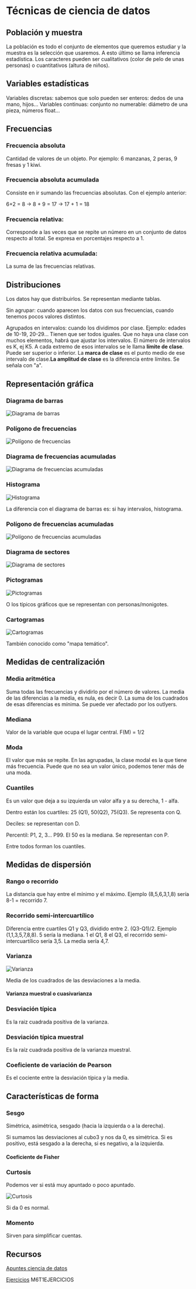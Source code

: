 # Técnicas de ciencia de datos

## Población y muestra

La población es todo el conjunto de elementos que queremos estudiar y la muestra es la selección que usaremos. A esto último se llama inferencia estadística.
Los caracteres pueden ser cualitativos (color de pelo de unas personas) o cuantitativos (altura de niños).

## Variables estadísticas

Variables discretas: sabemos que solo pueden ser enteros: dedos de una mano, hijos...
Variables continuas: conjunto no numerable: diámetro de una pieza, números float...

## Frecuencias

### Frecuencia absoluta

Cantidad de valores de un objeto. Por ejemplo: 6 manzanas, 2 peras, 9 fresas y 1 kiwi.

### Frecuencia absoluta acumulada

Consiste en ir sumando las frecuencias absolutas. Con el ejemplo anterior:

6+2 = 8 -> 8 + 9 = 17 -> 17 + 1 = 18

### Frecuencia relativa:

Corresponde a las veces que se repite un número en un conjunto de datos respecto al total. Se expresa en porcentajes respecto a 1.

### Frecuencia relativa acumulada:

La suma de las frecuencias relativas.

## Distribuciones

Los datos hay que distribuirlos. Se representan mediante tablas.

Sin agrupar: cuando aparecen los datos con sus frecuencias, cuando tenemos pocos valores distintos.

Agrupados en intervalos: cuando los dividimos por clase. Ejemplo: edades de 10-19, 20-29... Tienen que ser todos iguales. Que no haya una clase con muchos elementos, habrá que ajustar los intervalos. El número de intervalos es K, ej K5. A cada extremo de esos intervalos se le llama **límite de clase**. Puede ser superior o inferior. La **marca de clase** es el punto medio de ese intervalo de clase.**La amplitud de clase** es la diferencia entre límites. Se señala con "a".

## Representación gráfica

### Diagrama de barras

![Diagrama de barras](https://www.jmp.com/es_co/statistics-knowledge-portal/exploratory-data-analysis/bar-chart/_jcr_content/par/styledcontainer_2069/par/image_1203777138.img.png/1594745267192.png)

### Polígono de frecuencias

![Polígono de frecuencias](https://media.gcflearnfree.org/content/61d5c217c4da77185ca9f229_01_05_2022/Co%CC%81mo-usar-un-poli%CC%81gono-de-frecuencias-1.png)

### Diagrama de frecuencias acumuladas

![Diagrama de frecuencias acumuladas](https://www.uv.es/ceaces/base/descriptiva/ejemplos/representa3.gif)

### Histograma

![Histograma](https://asolengin.files.wordpress.com/2014/10/histograma-1.jpg?w=640)

La diferencia con el diagrama de barras es: si hay intervalos, histograma.

### Polígono de frecuencias acumuladas

![Polígono de frecuencias acumuladas](https://www.superprof.es/diccionario/wp-content/uploads/2020/01/pol%C3%ADgono-de-frecuencias-acumuladas-1.gif)

### Diagrama de sectores

![Diagrama de sectores](https://images.nagwa.com/figures/686165050125/1.svg)

### Pictogramas

![Pictogramas](http://1.bp.blogspot.com/-HuZopeK8BvA/UACuwsg1XWI/AAAAAAAABQU/tFbADOdfWkQ/s320/Pictograma.jpg)

O los típicos gráficos que se representan con personas/monigotes.

### Cartogramas

![Cartogramas](http://www.cursosgis.com/wp-content/uploads/2017/02/cartogramas_qgis_1.png)

También conocido como "mapa temático".


## Medidas de centralización

### Media aritmética

Suma todas las frecuencias  y dividirlo por el número de valores. La media de las diferencias a la media, es nula, es decir 0. La suma de los cuadrados de esas diferencias es mínima. Se puede ver afectado por los outlyers.

### Mediana

Valor de la variable que ocupa el lugar central. F(M) = 1/2

### Moda

El valor que más se repite. En las agrupadas, la clase modal es la que tiene más frecuencia. Puede que no sea un valor único, podemos tener más de una moda.

### Cuantiles

Es un valor que deja a su izquierda un valor alfa y a su derecha, 1 - alfa.

Dentro están los cuartiles: 25 (Q1), 50(Q2), 75(Q3). Se representa con Q.

Deciles: se representan con D.

Percentil: P1, 2, 3... P99. El 50 es la mediana. Se representan con P.

Entre todos forman los cuantiles.

## Medidas de dispersión

### Rango o recorrido

La distancia que hay entre el mínimo y el máximo. Ejemplo (8,5,6,3,1,8) sería 8-1 = recorrido 7.

### Recorrido semi-intercuartílico

Diferencia entre cuartiles Q1 y Q3, dividido entre 2. (Q3-Q1)/2. Ejemplo (1,1,3,5,7,8,8). 5 sería la mediana. 1 el Q1, 8 el Q3, el recorrido semi-intercuartílico sería 3,5. La media sería 4,7.

### Varianza

![Varianza](https://www.sage.com/es-es/blog/wp-content/uploads/sites/8/2021/07/Varianza_1.jpg)

Media de los cuadrados de las desviaciones a la media.

#### Varianza muestral o cuasivarianza

### Desviación típica

Es la raiz cuadrada positiva de la varianza.

### Desviación típica muestral

Es la raíz cuadrada positiva de la varianza muestral.

### Coeficiente de variación de Pearson

Es el cociente entre la desviación típica y la media.  

## Características de forma

### Sesgo

Simétrica, asimétrica, sesgado (hacia la izquierda o a la derecha).

Si sumamos las desviaciones al cubo3 y nos da 0, es simétrica. Si es positivo, está sesgado a la derecha, si es negativo, a la izquierda.

#### Coeficiente de Fisher

### Curtosis

Podemos ver si está muy apuntado o poco apuntado.

![Curtosis](https://encrypted-tbn0.gstatic.com/images?q=tbn%3AANd9GcT1n1f_pfBRWXsET7Zk8UbRnzKLDPqsBs5ESL_uh9aKmlDcIpkO)

Si da 0 es normal.

### Momento

Sirven para simplificar cuentas.

## Recursos
[Apuntes ciencia de datos](https://learn-eu-central-1-prod-fleet01-xythos.content.blackboardcdn.com/5d1f8301cf6a3/13899773?X-Blackboard-S3-Bucket=learn-eu-central-1-prod-fleet01-xythos&X-Blackboard-Expiration=1680220800000&X-Blackboard-Signature=PD8Fk7l2pcatdQpgtva6j58IiHzGO3XirKUQHgrJny0%3D&X-Blackboard-Client-Id=309366&X-Blackboard-S3-Region=eu-central-1&response-cache-control=private%2C%20max-age%3D21600&response-content-disposition=inline%3B%20filename%2A%3DUTF-8%27%2701-Estad%25C3%25ADstica-descriptiva.pdf&response-content-type=application%2Fpdf&X-Amz-Security-Token=IQoJb3JpZ2luX2VjEKL%2F%2F%2F%2F%2F%2F%2F%2F%2F%2FwEaDGV1LWNlbnRyYWwtMSJIMEYCIQD0aky8uwWYDWgv%2Be6ggep45w9XbYotspozS%2BbxT8ULuwIhAK1e%2Fp%2FLao6EJeLfAg7jNzY1XBKKcAS5mJm4h%2BHb18FRKr4FCHsQAxoMNjM1NTY3OTI0MTgzIgzI%2F64YPBtkfh1XWyEqmwVnqNNQ4YSGtbHbA8pZNGEv9GvhjuBbIBijah2iDNcz%2Fsn8xvMy9xjIYs53hoj41LtSR7y5hyh11FKpNvqAsb0vDjzM6a0LILxe%2F%2FE3g6bm7nGvqrQp46ORkQDCWg70BCAl9gUTQ8BoC%2BqAESELjFH8cIcQtKfVxR4k%2BLVyK949fT%2B8PcmCEcycEMlUhnCR92y3xStADa2AG1V2lFA8V889Jwjw26nb7hpKOPQomK3uCaMmsjxf3tC%2F6fTsg2PtLKqJAQrAK51DEYGBb15BaHf6i8BPIqyU0I0PRBQuPeNyhyCmwxiz6cBgvisrx4o1yBaM2H%2FbwXjnL%2BJ4OeGlouIxzUfpoy6T%2BvcbKVouutgvj8hp8SSwehJajakPXY7MG5IUBR6YuSXfFbz5dOYiWCJGcOUKD%2BL761UseEhnZVUpZcoitl2fDuzklfaWyPUYn8rgY%2BuRTOCQOTiI%2BoD%2B%2B%2FsdLAOUSRAv2I2aPf77mZroeuJD1TmCpk5Qi32fg2vtuHpIzxGaQVJs8ADaHJH49NFtG2u4eX90nJCtK6Hpeu3i90zBZLotzy7nxjVdHLec9mYqKzIfQRmFRkqydlCx9d29Nui%2FRCKIQJRoAu4Y%2BLJ9ZOufxct48b%2FWVsA640k5PhbPVHWtWJUbflyvqTlxfa8FjbwwESSnWAKZNFydfcNHcE6ET5iDUI9x7sG%2BtXc7QVvYZ0mStZnM4LNoqnrbhiw32RQ0J94Pc5TUmaftpCFtx91FVyQREAHIvLVU6L3EPoddMCe81Y%2BoWfZ1VdpZtyH1lt4F%2FWLz73ME6x1B%2FSAH9lgopF67nI3YGvIeMm5gB11NAJsFybXc9AwuLYeH96KnwmHxJaoeP6VsUhnsLSd1X3lorNJAYu4qrwc1MKqcl6EGOrABi4eDUgPXREaKsCop%2FyecCYj5hE%2B7u1Y1v6k8bRM6REmixzo5yDG%2FLGgaO1tUCwSLMi3eysO1P3AWV8jvphmh%2BTSDZtJxqeYXGAKHCF0yauBvREP2xOAysdfTsQScIIPlo8OoLvF8p1NE04U%2BB3FeY%2BzB98mEXIQHqwtVec2DKCM3lPemcnQYoDG1X%2BtWEw174MZ3HCiVuolsn9b2ClKtnAGNAMA8Zj6e3EgorBusMjg%3D&X-Amz-Algorithm=AWS4-HMAC-SHA256&X-Amz-Date=20230330T180000Z&X-Amz-SignedHeaders=host&X-Amz-Expires=21600&X-Amz-Credential=ASIAZH6WM4PLSPNBABGZ%2F20230330%2Feu-central-1%2Fs3%2Faws4_request&X-Amz-Signature=3e002c4c1a34db9a0c28ffdc651a8d907e3c0804e568323ef5cc1cdf1822b47a)

[Ejercicios](https://learn-eu-central-1-prod-fleet01-xythos.content.blackboardcdn.com/5d1f8301cf6a3/13899391?X-Blackboard-S3-Bucket=learn-eu-central-1-prod-fleet01-xythos&X-Blackboard-Expiration=1680285600000&X-Blackboard-Signature=JKsS6bRu8IxOoGjZKdffdr9dPMiC%2Ff101jX19cgd3Wg%3D&X-Blackboard-Client-Id=309366&X-Blackboard-S3-Region=eu-central-1&response-cache-control=private%2C%20max-age%3D21600&response-content-disposition=inline%3B%20filename%2A%3DUTF-8%27%27M6T01EJ.pdf&response-content-type=application%2Fpdf&X-Amz-Security-Token=IQoJb3JpZ2luX2VjELb%2F%2F%2F%2F%2F%2F%2F%2F%2F%2FwEaDGV1LWNlbnRyYWwtMSJGMEQCIEtZTeFUOm8S%2BsKw5ON7fdsWV5rbDq1DkesUbmAUngP3AiB2%2FX8942vt7lRSO3GDEnQQIjjAV3zoaCKFLee0K4eslCrHBQiP%2F%2F%2F%2F%2F%2F%2F%2F%2F%2F8BEAMaDDYzNTU2NzkyNDE4MyIMK4mqOm8ee%2BWMgVZHKpsFQdjAfNF4X5Oue3XCCl%2Bug9sLTfaRiQc19MQNmigNXUOGqBTeKDxh6fwa7uTwJKFplEMKxA1B1UT3XNP3l0w174t5rhca5p8SInidX9I%2FRb%2Fd7U9mjCh8Cj6e29xVYpLYlgiVwc3oEyZaknF%2B6FI%2B9nzuI6TZi21ar3vi3pCLfk91Zagv0A3r0m5wku5v3EQWRzlpxOjhZINkZpiu%2BtyiylIBJTdOikoJl6%2BYENtdMb5v9DebklxIXIrnCEaey0OYwX0TBM%2BVZBbSUkc8XMKmTczvRNVXlQuTLfw%2BY%2F0ZYJvsRQT77J9nzNmkkElspmu4hMCiCPvlv7B%2FtEc%2BChpeNFJ6M%2F8b9o484VDFDiaccZaC%2BW60QB6r%2F2YXsFj0VGL6zhOkWZcWel2H5KmWBYvs6RJwwLgHfur9nz8trhqlG20yNgz8w2W01WFirFBRV6xkSWVtC24DjGs5u9vkerTqRugJJmscTytBzeXquQztTde7%2BpTO%2BpdmoGPLooZRCnc45j6lqHNQAi3pz8QncMXzYcRmpNZBqlaxivoCWSrVE4dj2VdaDFfw9%2BBCGLR2WJFK323LQadpYJVTpaEVY%2BGak4zY8c0rc0Q3AFja08JpuAT2VTYAvfneNb1IEG5GVqwoEtQCQhG6RDJhiF%2Bs%2FR3TSAvtWwnM8FWJ9jZzTZ%2FVwHey%2F6Ip2kUfAC4qPf7V8JmahVpS3au3h7YoQQmKKUR2znqMiktqZzG8Ki%2FECQAwgLorAuhAb3LB9bide0CWPmrnMtyCadx2lhTzhz6wkLfCXUutwlKHlfmjod2Z3LwRjUZYtBXPgKJqC1u7JkrHIISnIIXiHEYggBdk7tl2PbKGnieXfANtCVgHbukVAW0wTtwDFMmtnoGafCcfpTDmxpuhBjqyAdVRQLdYFt1A%2FZl3lMDG2JwZCg9ArUsRzquDOQrwSPNVY6xHJHrv0EJT6co%2FvXcuZEsmGLIyjrmRTqO6UyWob0vU%2BrOkZHWGyhI1AbG1s7AeP14xdoBGJiYqt6btAAGmimDIhBWi%2BRwKepqEMHni2av%2BmMYtCBFlUXzqvjHTE8V2f9vkIzbS7t57LF6SKzWatbUmNnqrXqW3%2FZcKGko5jEcsBNDnw%2BaBhodsxJOXzzf72D8%3D&X-Amz-Algorithm=AWS4-HMAC-SHA256&X-Amz-Date=20230331T120000Z&X-Amz-SignedHeaders=host&X-Amz-Expires=21600&X-Amz-Credential=ASIAZH6WM4PL476RA5X2%2F20230331%2Feu-central-1%2Fs3%2Faws4_request&X-Amz-Signature=65fb631a6bedba7e6803ff3cf5e0d1250445d1c719024152fb8ec2fa9949356a) M6T1EJERCICIOS
